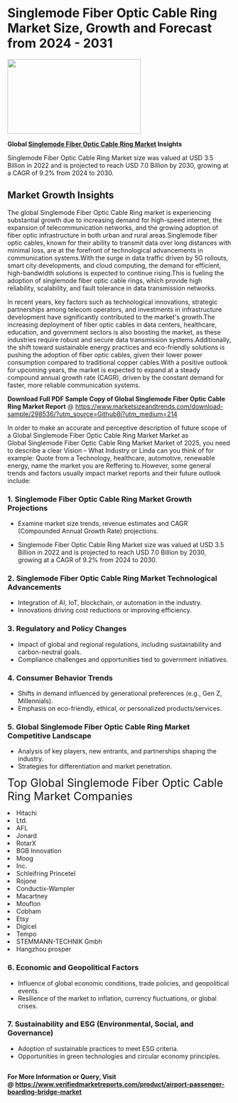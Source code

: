 <H1>Singlemode Fiber Optic Cable Ring Market Size, Growth and Forecast from 2024 - 2031</H1><img class="aligncenter size-medium wp-image-584254" src="https://thirdeyenews.in/wp-content/uploads/2024/09/Global-Market-Research-300x168.jpeg" alt="" width="300" height="168" /><p><strong>Global&nbsp;<a href="https://www.marketsizeandtrends.com/download-sample/298536/?utm_source=Github8j?utm_medium=214">Singlemode Fiber Optic Cable Ring Market</a> Insights</strong></p><p>Singlemode Fiber Optic Cable Ring Market size was valued at USD 3.5 Billion in 2022 and is projected to reach USD 7.0 Billion by 2030, growing at a CAGR of 9.2% from 2024 to 2030.</p><p><h2>Market Growth Insights</h2> <p>The global Singlemode Fiber Optic Cable Ring market is experiencing substantial growth due to increasing demand for high-speed internet, the expansion of telecommunication networks, and the growing adoption of fiber optic infrastructure in both urban and rural areas.Singlemode fiber optic cables, known for their ability to transmit data over long distances with minimal loss, are at the forefront of technological advancements in communication systems.With the surge in data traffic driven by 5G rollouts, smart city developments, and cloud computing, the demand for efficient, high-bandwidth solutions is expected to continue rising.This is fueling the adoption of singlemode fiber optic cable rings, which provide high reliability, scalability, and fault tolerance in data transmission networks. </p> <p>In recent years, key factors such as technological innovations, strategic partnerships among telecom operators, and investments in infrastructure development have significantly contributed to the market's growth.The increasing deployment of fiber optic cables in data centers, healthcare, education, and government sectors is also boosting the market, as these industries require robust and secure data transmission systems.Additionally, the shift toward sustainable energy practices and eco-friendly solutions is pushing the adoption of fiber optic cables, given their lower power consumption compared to traditional copper cables.With a positive outlook for upcoming years, the market is expected to expand at a steady compound annual growth rate (CAGR), driven by the constant demand for faster, more reliable communication systems.</p><p><span class=""><strong>Download Full PDF Sample Copy of Global Singlemode Fiber Optic Cable Ring Market Report</strong> @ <a href="https://www.marketsizeandtrends.com/download-sample/298536/?utm_source=Github8j?utm_medium=214" target="_blank">https://www.marketsizeandtrends.com/download-sample/298536/?utm_source=Github8j?utm_medium=214</a></span></p><p>In order to make an accurate and perceptive description of future scope of a Global&nbsp;Singlemode Fiber Optic Cable Ring Market Market as Global&nbsp;Singlemode Fiber Optic Cable Ring Market Market of 2025, you need to describe a clear Vision &ndash; What Industry or Linda can you think of for example: Quote from a Technology, healthcare, automotive, renewable energy, name the market you are Reffering to.However, some general trends and factors usually impact market reports and their future outlook include:</p><h3>1.&nbsp;<strong>Singlemode Fiber Optic Cable Ring Market Growth Projections</strong></h3><ul><li>Examine market size trends, revenue estimates and CAGR (Compounded Annual Growth Rate) projections.</li><li><p>Singlemode Fiber Optic Cable Ring Market size was valued at USD 3.5 Billion in 2022 and is projected to reach USD 7.0 Billion by 2030, growing at a CAGR of 9.2% from 2024 to 2030.</p></li></ul><h3>2.&nbsp;<strong>Singlemode Fiber Optic Cable Ring Market Technological Advancements</strong></h3><ul><li>Integration of AI, IoT, blockchain, or automation in the industry.</li><li>Innovations driving cost reductions or improving efficiency.</li></ul><h3>3.&nbsp;<strong>Regulatory and Policy Changes</strong></h3><ul><li>Impact of global and regional regulations, including sustainability and carbon-neutral goals.</li><li>Compliance challenges and opportunities tied to government initiatives.</li></ul><h3>4.&nbsp;<strong>Consumer Behavior Trends</strong></h3><ul><li>Shifts in demand influenced by generational preferences (e.g., Gen Z, Millennials).</li><li>Emphasis on eco-friendly, ethical, or personalized products/services.</li></ul><h3>5.&nbsp;<strong>Global Singlemode Fiber Optic Cable Ring Market Competitive Landscape</strong></h3><ul><li>Analysis of key players, new entrants, and partnerships shaping the industry.</li><li>Strategies for differentiation and market penetration.</li></ul><p data-pm-slice="1 1 []"><span style="color: inherit; font-family: inherit; font-size: 25px;">Top Global Singlemode Fiber Optic Cable Ring Market Companies</span></p><div class="" data-test-id=""><p><li>Hitachi</li><li> Ltd.</li><li> AFL</li><li> Jonard</li><li> RotarX</li><li> BGB Innovation</li><li> Moog</li><li> Inc.</li><li> Schleifring Princetel</li><li> Rojone</li><li> Conductix-Wampler</li><li> Macartney</li><li> Mouflon</li><li> Cobham</li><li> Etsy</li><li> Digicel</li><li> Tempo</li><li> STEMMANN-TECHNIK Gmbh</li><li> Hangzhou prosper</li></p></div><h3>6.&nbsp;<strong>Economic and Geopolitical Factors</strong></h3><ul><li>Influence of global economic conditions, trade policies, and geopolitical events.</li><li>Resilience of the market to inflation, currency fluctuations, or global crises.</li></ul><h3>7.&nbsp;<strong>Sustainability and ESG (Environmental, Social, and Governance)</strong></h3><ul><li>Adoption of sustainable practices to meet ESG criteria.</li><li>Opportunities in green technologies and circular economy principles.</li></ul><h2><strong style="font-size: 14px;">For More Information or Query, Visit @&nbsp;</strong><a style="background-color: #ffffff; font-size: 14px;" href="https://www.marketsizeandtrends.com/report/singlemode-fiber-optic-cable-ring-market/" target="_blank">https://www.verifiedmarketreports.com/product/airport-passenger-boarding-bridge-market</a></h2>